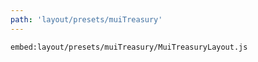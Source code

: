 ```yaml
---
path: 'layout/presets/muiTreasury'
---
```


`embed:layout/presets/muiTreasury/MuiTreasuryLayout.js`
